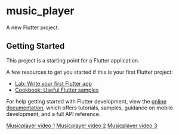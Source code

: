# music_player

A new Flutter project.

## Getting Started

This project is a starting point for a Flutter application.

A few resources to get you started if this is your first Flutter project:

- [Lab: Write your first Flutter app](https://docs.flutter.dev/get-started/codelab)
- [Cookbook: Useful Flutter samples](https://docs.flutter.dev/cookbook)

For help getting started with Flutter development, view the
[online documentation](https://docs.flutter.dev/), which offers tutorials,
samples, guidance on mobile development, and a full API reference.

[Musicplayer video 1](https://youtube.com/shorts/NPY9mpHrUZA?si=th-LDDAkvXRXHfkt)
[Musicplayer video 2](https://youtu.be/lMjltLcFiEk)
[Musicplayer video 3](https://youtube.com/shorts/Fy8O69zrvwE)

